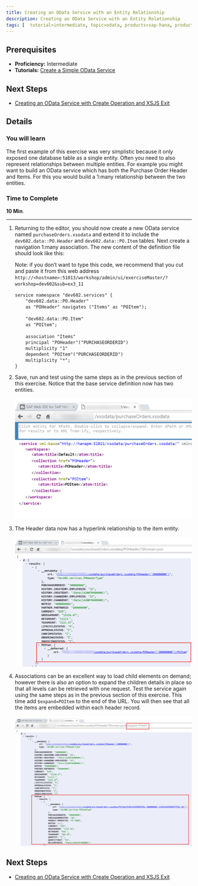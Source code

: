 ```yaml
---
title: Creating an OData Service with an Entity Relationship
description: Creating an OData Service with an Entity Relationship
tags: [  tutorial>intermediate, topic>odata, products>sap-hana, products>sap-hana,-express-edition ]
---
```

## Prerequisites  
 - **Proficiency:** Intermediate
 - **Tutorials:** [Create a Simple OData Service](http://go.sap.com/developer/tutorials/xsa-xsodata.html)

## Next Steps
 - [Creating an OData Service with Create Operation and XSJS Exit](http://go.sap.com/developer/tutorials/xsa-xsodata-create.html)

## Details
### You will learn  
The first example of this exercise was very simplistic because it only exposed one database table as a single entity.  Often you need to also represent relationships between multiple entities. For example you might want to build an OData service which has both the Purchase Order Header and Items. For this you would build a 1:many relationship between the two entities.

### Time to Complete
**10 Min**.

---

1. Returning to the editor, you should now create a new OData service named `purchaseOrders.xsodata` and extend it to include the `dev602.data::PO.Header` and `dev602.data::PO.Item` tables. Next create a navigation 1:many association. 
The new content of the definition file should look like this:

	Note: if you don’t want to type this code, we recommend that you cut and paste it from this web address  
  	`http://<hostname>:51013/workshop/admin/ui/exerciseMaster/?workshop=dev602&sub=ex3_11`

  	```
	service namespace "dev602.services" {
		"dev602.data::PO.Header"
		as "POHeader" navigates ("Items" as "POItem");
		
		"dev602.data::PO.Item"
		as "POItem";
		
		association "Items" 
		principal "POHeader"("PURCHASEORDERID")
		multiplicity "1"
		dependent "POItem"("PURCHASEORDERID")
		multiplicity "*";
	}
  	```
  	
2. Save, run and test using the same steps as in the previous section of this exercise. Notice that the base service definition now has two entities.

	![entities](3.png)

3. The Header data now has a hyperlink relationship to the item entity.

	![metadata](4.png)

4. Associations can be an excellent way to load child elements on demand; however there is also an option to expand the children details in place so that all levels can be retrieved with one request.  Test the service again using the same steps as in the previous section of this exercise. This time add `$expand=POItem` to the end of the URL. You will then see that all the items are embedded within each header record.

	![associations](5.png)

 
	
## Next Steps
 - [Creating an OData Service with Create Operation and XSJS Exit](http://go.sap.com/developer/tutorials/xsa-xsodata-create.html)
